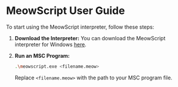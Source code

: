 # MeowScript User Guide

To start using the MeowScript interpreter, follow these steps:

1. **Download the Interpreter:**
    You can download the MeowScript interpreter for Windows [here](https://git.dev.rahcode.com/MeowScript/releases/latest).

2. **Run an MSC Program:**
    ```bash
    .\meowscript.exe <filename.meow>
    ```
    Replace `<filename.meow>` with the path to your MSC program file.
